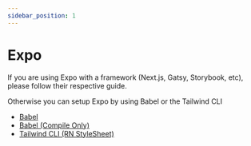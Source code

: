 ```yaml
---
sidebar_position: 1
---
```


# Expo

If you are using Expo with a framework (Next.js, Gatsy, Storybook, etc), please follow their respective guide.

Otherwise you can setup Expo by using Babel or the Tailwind CLI

- [Babel](../compilation/babel.md)
- [Babel (Compile Only)](../compilation/babel-compile-only.md)
- [Tailwind CLI (RN StyleSheet)](../compilation/cli-native.md)
